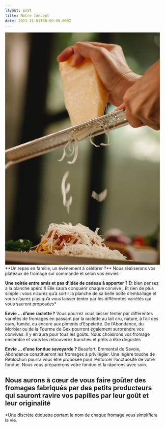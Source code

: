 ```yaml
---
layout: post
title: Notre Concept
date: 2021-11-01T08:00:00.000Z
---
```


<img src="/images/fulls/rape.jpeg" class="fit image"> 
**Un repas en famille, un événement à célébrer ?** Nous réaliserons vos plateaux de fromage sur commande et selon vos envies

**Une soirée entre amis et pas d’idée de cadeau à apporter ?** Et bien pensez à la planche apéro !! Elle saura conquérir chaque convive ; Et rien de plus simple : vous n’aurez qu’à sortir la planche de sa belle boîte d’emballage et vous n’aurez plus qu’à vous laisser tenter par les différentes variétés qui vous sauront proposées*

**Envie ... d’une raclette ?** Vous pourrez vous laisser tenter par différentes variétés de fromages en passant par la raclette au lait cru, nature, à l’ail des ours, fumée, ou encore aux piments d’Espelette. De l’Abondance, du Morbier ou de la Fourme de Gex pourront également surprendre vos convives. Il y en aura pour tous les goûts. Nous choisirons vos fromage ensemble et vous les retrouverez tranchés et prêts à être dégustés

**Envie … d’une fondue savoyarde ?** Beaufort, Emmental de Savoie, Abondance constitueront les fromages à privilégier. Une légère touche de Reblochon pourra vous être proposée pour renforcer l’onctuosité de votre fondue. Nous vous préparerons votre fondue et la râperons avec soin.

## Nous aurons à cœur de vous faire goûter des fromages fabriqués par des petits producteurs qui sauront ravire vos papilles par leur goût et leur originalité

*Une discrète étiquette portant le nom de chaque fromage vous simplifiera la vie.